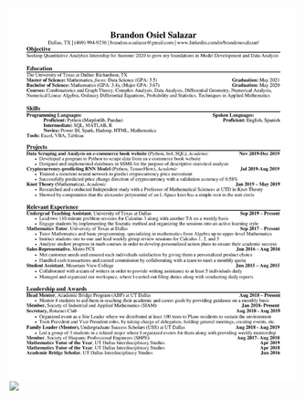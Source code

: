 

<img src="images/Brandon Osiel Salazar Resume - Copy (2) - Copy-1.png"/>
<img src="images/Brandon Osiel Salazar Resume-.docx"/>
